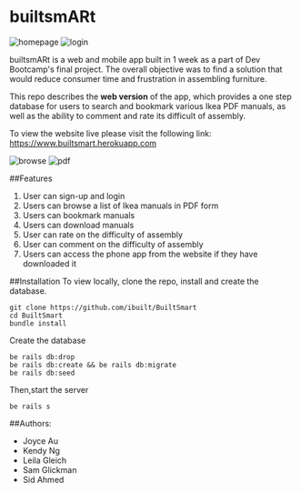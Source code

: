 # builtsmARt
![homepage](https://cloud.githubusercontent.com/assets/22533214/25067209/41aedb10-220a-11e7-95c1-94012a1d8594.jpg)
![login](https://cloud.githubusercontent.com/assets/22533214/25067204/fd68fa6c-2209-11e7-9712-ddb4456ed0d2.png)

builtsmARt is a web and mobile app built in 1 week as a part of Dev Bootcamp's final project. The overall objective was to find a solution that would reduce consumer time and frustration in assembling furniture.

This repo describes the <strong>web version</strong> of the app, which provides a one step database for users to search and bookmark  various Ikea PDF manuals, as well as the ability to comment and rate its difficult of assembly.

To view the website live please visit the following link:
https://www.builtsmart.herokuapp.com

![browse](https://cloud.githubusercontent.com/assets/22533214/25067207/fd6a6348-2209-11e7-9b9b-cc8e739185fc.png)
![pdf](https://cloud.githubusercontent.com/assets/22533214/25067205/fd69b8d0-2209-11e7-8923-a35480380f82.png)

##Features
1. User can sign-up and login
2. Users can browse a list of Ikea manuals in PDF form
3. Users can bookmark manuals
4. Users can download manuals
5. User can rate on the difficulty of assembly
6. User can comment on the difficulty of assembly
7. Users can access the phone app from the website if they have downloaded it

##Installation
To view locally, clone the repo, install and create the database.
```
git clone https://github.com/ibuilt/BuiltSmart
cd BuiltSmart
bundle install
```

Create the database
```
be rails db:drop
be rails db:create && be rails db:migrate
be rails db:seed
```

Then,start the server
```
be rails s
```

##Authors:
* Joyce Au
* Kendy Ng
* Leila Gleich
* Sam Glickman
* Sid Ahmed
